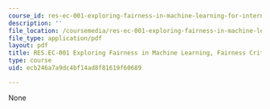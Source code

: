 ```yaml
---
course_id: res-ec-001-exploring-fairness-in-machine-learning-for-international-development-spring-2020
description: ''
file_location: /coursemedia/res-ec-001-exploring-fairness-in-machine-learning-for-international-development-spring-2020/ecb246a7a9dc4bf14ad8f81619f60689_MITRES_EC001S19_video5.pdf
file_type: application/pdf
layout: pdf
title: RES.EC-001 Exploring Fairness in Machine Learning, Fairness Criteria
type: course
uid: ecb246a7a9dc4bf14ad8f81619f60689

---
```

None